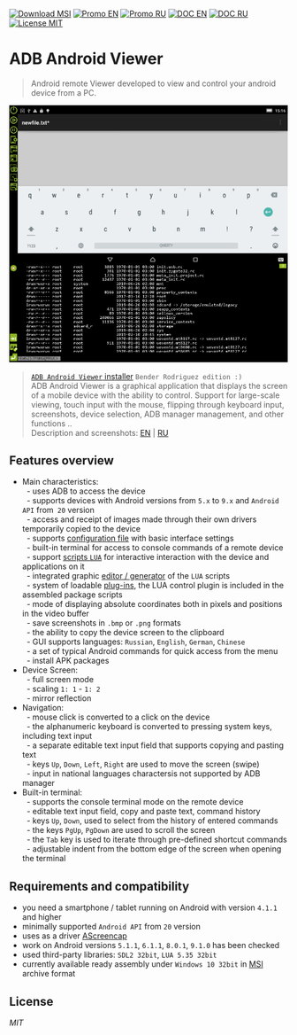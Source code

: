
[![Download MSI](https://img.shields.io/badge/Download-MSI-brightgreen.svg?style=flat)](https://clnviewer.github.io/ADB-Android-Viewer/dist/Android-ADB-Viewer.msi)
[![Promo EN](https://img.shields.io/badge/Promo-EN-brightgreen.svg?style=flat)](https://clnviewer.github.io/Code-Blocks-Android-NDK/ADBANDROIDVIEWER.EN.html)
[![Promo RU](https://img.shields.io/badge/Promo-RU-brightgreen.svg?style=flat)](https://clnviewer.github.io/Code-Blocks-Android-NDK/ADBANDROIDVIEWER.RU.html)
[![DOC EN](https://img.shields.io/badge/Features-EN-brightgreen.svg?style=flat)](https://github.com/ClnViewer/ADB-Android-Viewer/blob/master/docs/README.EN.md)
[![DOC RU](https://img.shields.io/badge/Features-RU-brightgreen.svg?style=flat)](https://github.com/ClnViewer/ADB-Android-Viewer/blob/master/docs/README.RU.md)
[![License MIT](https://img.shields.io/badge/License-MIT-brightgreen.svg?style=flat)](https://github.com/ClnViewer/ADB-Android-Viewer/blob/master/LICENSE)

# ADB Android Viewer

> Android remote Viewer 
developed to view and control your android device from a PC.


![adbviewer](images/adbviewer-2-terminal-en.png)


>[`ADB Android Viewer` installer](https://clnviewer.github.io/ADB-Android-Viewer/dist/Android-ADB-Viewer.msi) `Bender Rodriguez edition :)`   
> ADB Android Viewer is a graphical application that displays the screen of a mobile device with the ability to control. Support for large-scale viewing, touch input with the mouse, flipping through keyboard input, screenshots, device selection, ADB manager management, and other functions ..  
Description and screenshots: [EN](https://clnviewer.github.io/Code-Blocks-Android-NDK/ADBANDROIDVIEWER.EN.html) | [RU](https://clnviewer.github.io/Code-Blocks-Android-NDK/ADBANDROIDVIEWER.RU.html)  

## Features overview

- Main characteristics:  
  - uses ADB to access the device  
  - supports devices with Android versions from `5.x` to `9.x` and `Android API` from` 20` version  
  - access and receipt of images made through their own drivers temporarily copied to the device  
  - supports [configuration file](https://github.com/ClnViewer/ADB-Android-Viewer/blob/master/src/ADBViewer/ADBViewer.ini) with basic interface settings  
  - built-in terminal for access to console commands of a remote device  
  - support [scripts `LUA`](https://github.com/ClnViewer/ADB-Android-Viewer/blob/master/src/ADBViewer/src/App/plugin/plugin-lua/plugin-lua.lua.example) for interactive interaction with the device and applications on it  
  - integrated graphic [editor / generator](https://clnviewer.github.io/Code-Blocks-Android-NDK/ADBANDROIDVIEWER.EN.html) of the `LUA` scripts  
  - system of loadable [plug-ins](https://github.com/ClnViewer/ADB-Android-Viewer/tree/master/src/ADBViewer/src/App/plugin/plugin-template), the LUA control plugin is included in the assembled package scripts  
  - mode of displaying absolute coordinates both in pixels and positions in the video buffer  
  - save screenshots in `.bmp` or `.png` formats  
  - the ability to copy the device screen to the clipboard  
  - GUI supports languages: `Russian`, `English`, `German`, `Chinese`  
  - a set of typical Android commands for quick access from the menu  
  - install APK packages  
- Device Screen:  
  - full screen mode  
  - scaling `1: 1` - `1: 2`  
  - mirror reflection  
- Navigation:  
  - mouse click is converted to a click on the device  
  - the alphanumeric keyboard is converted to pressing system keys, including text input  
  - a separate editable text input field that supports copying and pasting text  
  - keys `Up`, `Down`, `Left`, `Right` are used to move the screen (swipe)  
  - input in national languages characters​is not supported by ADB manager  
- Built-in terminal:  
  - supports the console terminal mode on the remote device  
  - editable text input field, copy and paste text, command history  
  - keys `Up`, `Down`, used to select from the history of entered commands  
  - the keys `PgUp`, `PgDown` are used to scroll the screen  
  - the `Tab` key is used to iterate through pre-defined shortcut commands  
  - adjustable indent from the bottom edge of the screen when opening the terminal  
   
## Requirements and compatibility

- you need a smartphone / tablet running on Android with version `4.1.1` and higher  
- minimally supported `Android API` from `20` version  
- uses as a driver [AScreencap](https://github.com/ClnViewer/Android-fast-screen-capture)  
- work on Android versions `5.1.1`, `6.1.1`, `8.0.1`, `9.1.0` has been checked  
- used third-party libraries: `SDL2 32bit`, `LUA 5.35 32bit`  
- currently available ready assembly under `Windows 10 32bit` in [MSI](https://clnviewer.github.io/ADB-Android-Viewer/dist/Android-ADB-Viewer.msi) archive format  

## License

 _MIT_

